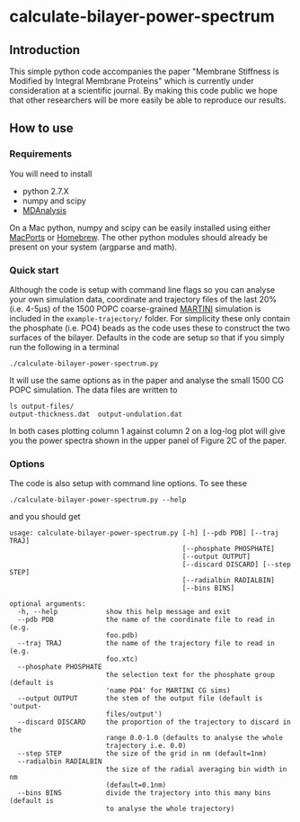 # calculate-bilayer-power-spectrum

## Introduction

This simple python code accompanies the paper "Membrane Stiffness is Modified by Integral Membrane Proteins" which is currently under consideration at a scientific journal. By making this code public we hope that other researchers will be more easily be able to reproduce our results.

## How to use

### Requirements

You will need to install
- python 2.7.X
- numpy and scipy
- [MDAnalysis](http://www.mdanalysis.org)

On a Mac python, numpy and scipy can be easily installed using either [MacPorts](http://www.macports.org) or [Homebrew](http://brew.sh). The other python modules should already be present on your system (argparse and math). 

### Quick start

Although the code is setup with command line flags so you can analyse your own simulation data, coordinate and trajectory files of the last 20% (i.e. 4-5µs) of the 1500 POPC coarse-grained [MARTINI](http://cgmartini.nl) simulation is included in the `example-trajectory/` folder. For simplicity these only contain the phosphate (i.e. PO4) beads as the code uses these to construct the two surfaces of the bilayer. Defaults in the code are setup so that if you simply run the following in a terminal

    ./calculate-bilayer-power-spectrum.py 
 
 It will use the same options as in the paper and analyse the small 1500 CG POPC simulation. The data files are written to 
 
    ls output-files/
    output-thickness.dat  output-undulation.dat

In both cases plotting column 1 against column 2 on a log-log plot will give you the power spectra shown in the upper panel of Figure 2C of the paper. 

### Options

The code is also setup with command line options. To see these

    ./calculate-bilayer-power-spectrum.py --help

and you should get
```
usage: calculate-bilayer-power-spectrum.py [-h] [--pdb PDB] [--traj TRAJ]
                                           [--phosphate PHOSPHATE]
                                           [--output OUTPUT]
                                           [--discard DISCARD] [--step STEP]
                                           [--radialbin RADIALBIN]
                                           [--bins BINS]

optional arguments:
  -h, --help            show this help message and exit
  --pdb PDB             the name of the coordinate file to read in (e.g.
                        foo.pdb)
  --traj TRAJ           the name of the trajectory file to read in (e.g.
                        foo.xtc)
  --phosphate PHOSPHATE
                        the selection text for the phosphate group (default is
                        'name PO4' for MARTINI CG sims)
  --output OUTPUT       the stem of the output file (default is 'output-
                        files/output')
  --discard DISCARD     the proportion of the trajectory to discard in the
                        range 0.0-1.0 (defaults to analyse the whole
                        trajectory i.e. 0.0)
  --step STEP           the size of the grid in nm (default=1nm)
  --radialbin RADIALBIN
                        the size of the radial averaging bin width in nm
                        (default=0.1nm)
  --bins BINS           divide the trajectory into this many bins (default is
                        to analyse the whole trajectory)
```
